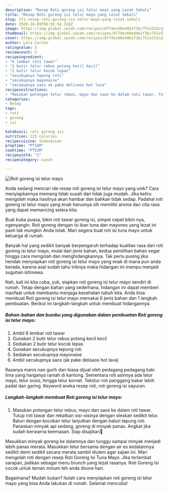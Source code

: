 ```yaml
---
description: "Resep Roti goreng isi telur mayo yang Lezat Sekali"
title: "Resep Roti goreng isi telur mayo yang Lezat Sekali"
slug: 271-resep-roti-goreng-isi-telur-mayo-yang-lezat-sekali
date: 2020-10-09T06:01:54.316Z
image: https://img-global.cpcdn.com/recipes/877dec60ed4b1f3b/751x532cq70/roti-goreng-isi-telur-mayo-foto-resep-utama.jpg
thumbnail: https://img-global.cpcdn.com/recipes/877dec60ed4b1f3b/751x532cq70/roti-goreng-isi-telur-mayo-foto-resep-utama.jpg
cover: https://img-global.cpcdn.com/recipes/877dec60ed4b1f3b/751x532cq70/roti-goreng-isi-telur-mayo-foto-resep-utama.jpg
author: Lela Carson
ratingvalue: 3
reviewcount: 5
recipeingredient:
- "6 lembar roti tawar"
- "2 butir telur rebus potong kecil kecil"
- "2 butir telur kocok lepas"
- "secukupnya tepung roti"
- "secukupnya mayonaise"
- "secukupnya saos ak pake delisaos hot lava"
recipeinstructions:
- "Masukan potongan telur rebus, mayo dan saos ke dalam roti tawar. Tutup roti tawar dan rekatkan sisi-sisinya dengan oleskan sedikit telur. Baluri dengan kocokan telur lanjutkan dengan baluri tepung roti. Panaskan minyak api sedang, goreng di minyak panas. Angkat jika sudah berwarna keemasan. Siap disajikan💝"
categories:
- Resep
tags:
- roti
- goreng
- isi

katakunci: roti goreng isi 
nutrition: 223 calories
recipecuisine: Indonesian
preptime: "PT16M"
cooktime: "PT52M"
recipeyield: "1"
recipecategory: Lunch

---
```



![Roti goreng isi telur mayo](https://img-global.cpcdn.com/recipes/877dec60ed4b1f3b/751x532cq70/roti-goreng-isi-telur-mayo-foto-resep-utama.jpg)

Anda sedang mencari ide resep roti goreng isi telur mayo yang unik? Cara menyiapkannya memang tidak susah dan tidak juga mudah. Jika keliru mengolah maka hasilnya akan hambar dan bahkan tidak sedap. Padahal roti goreng isi telur mayo yang enak harusnya sih memiliki aroma dan cita rasa yang dapat memancing selera kita.

Buat buka puasa, bikin roti tawar goreng isi, simpel cepet bikin nya, ngenyangin. Roti goreng dengan isi ikan tuna dan mayones yang lezat ini pasti tak mungkin Anda tolak. Mari segera buat roti isi tuna mayo untuk keluarga di rumah.

Banyak hal yang sedikit banyak berpengaruh terhadap kualitas rasa dari roti goreng isi telur mayo, mulai dari jenis bahan, kedua pemilihan bahan segar hingga cara mengolah dan menghidangkannya. Tak perlu pusing jika hendak menyiapkan roti goreng isi telur mayo yang enak di mana pun anda berada, karena asal sudah tahu triknya maka hidangan ini mampu menjadi suguhan istimewa.


Nah, kali ini kita coba, yuk, siapkan roti goreng isi telur mayo sendiri di rumah. Tetap dengan bahan yang sederhana, hidangan ini dapat memberi manfaat untuk membantu menjaga kesehatan tubuh kita. Anda bisa membuat Roti goreng isi telur mayo memakai 6 jenis bahan dan 1 langkah pembuatan. Berikut ini langkah-langkah untuk membuat hidangannya.

<!--inarticleads1-->

##### Bahan-bahan dan bumbu yang digunakan dalam pembuatan Roti goreng isi telur mayo:

1. Ambil 6 lembar roti tawar
1. Gunakan 2 butir telur rebus potong kecil kecil
1. Sediakan 2 butir telur kocok lepas
1. Gunakan secukupnya tepung roti
1. Sediakan secukupnya mayonaise
1. Ambil secukupnya saos (ak pake delisaos hot lava)


Rasanya manis nan gurih dan biasa dijual oleh pedagang pedagang kaki lima yang harganya ramah di kantong. Sementara roti asinnya ada telur mayo, telur sosis, hingga telur kornet. Tekstur roti panggang bakar lebih padat dan garing. Keyword aneka resep roti, roti goreng isi sayuran. 

<!--inarticleads2-->

##### Langkah-langkah membuat Roti goreng isi telur mayo:

1. Masukan potongan telur rebus, mayo dan saos ke dalam roti tawar. Tutup roti tawar dan rekatkan sisi-sisinya dengan oleskan sedikit telur. Baluri dengan kocokan telur lanjutkan dengan baluri tepung roti. Panaskan minyak api sedang, goreng di minyak panas. Angkat jika sudah berwarna keemasan. Siap disajikan💝


Masukkan minyak goreng ke dalamnya dan tunggu sampai minyak menjadi lebih panas merata. Masukkan telur bersama dengan air es kedalamnya sedikit demi sedikit secara merata sambil diuleni agar sajian ini. Mari mengolah roti dengan resep Roti Goreng Isi Tuna Mayo. Jika terlambat sarapan, jadikan sebagai menu brunch yang lezat rasanya. Roti Goreng Isi cocok untuk teman minum teh anda disore hari. 

Bagaimana? Mudah bukan? Itulah cara menyiapkan roti goreng isi telur mayo yang bisa Anda lakukan di rumah. Selamat mencoba!
